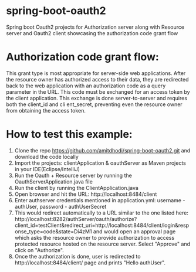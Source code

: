 # spring-boot-oauth2
Spring boot Oauth2 projects for Authorization server along with Resource server and Oauth2 client showcasing the authorization code grant flow

# Authorization code grant flow:
This grant type is most appropriate for server-side web applications. After the resource owner has authorized access to their data, they are redirected back to the web application with an authorization code as a query parameter in the URL. This code must be exchanged for an access token by the client application. This exchange is done server-to-server and requires both the client_id and cli
ent_secret, preventing even the resource owner from obtaining the access token.

# How to test this example:
1. Clone the repo https://github.com/amitdhodi/spring-boot-oauth2.git and download the code locally
2. Import the projects: clientApplication & oauthServer as Maven projects in your IDE(Eclipse/IntelliJ)
3. Run the Oauth + Resource server by running the OauthServerApplication.java file
4. Run the client by running the ClientApplication.java
5. Open browser and hit the URL: http://localhost:8484/client
6. Enter authserver credentials mentioned in application.yml: username - authUser, password - authUserSecret
7. This would redirect automatically to a URL similar to the one listed here:
http://localhost:8282/authServer/oauth/authorize?client_id=testClient&redirect_uri=http://localhost:8484/client/login&response_type=code&state=Di4zM1 and would open an 
approval page which asks the resource owner to provide authorization to access protected resource hosted on the resource
server. Select "Approve" and click on "Authorize".
8. Once the authorization is done, user is redirected to http://localhost:8484/client/ page and prints "Hello authUser".


